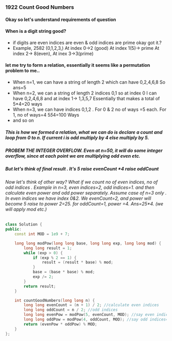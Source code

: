 ### 1922 Count Good Numbers
#### Okay so let's understand requirements of question
#### When is a digit string good?
- if digits are even indices are even & odd indices are prime okay got it.?
- Example, 2582 (0,1,2,3,) At index 0->2 (good) At index 1(5)-> prime At index 2-> 8(even), At inex 3->3(prime)

#### let me try to form a relation, essentially it seems like a permutation problem to me..
- When n=1, we can have a string of length 2 which can have 0,2,4,6,8 So ans=5
- When n=2, we can a string of length 2 indices 0,1 so at index 0 I can have 0,2,4,6,8 and at index 1-> 1,3,5,7 Essentially that makes a total of 5*4=20 ways
- When n=3, we can have indices 0,1,2 . For 0 & 2 no of ways =5 each. For 1, no of ways=4 5*5*4=100 Ways 
- and so on

##### This is how we formed a relation, what we can do is declare a count and loop from 0 to n. If current i is odd multiply by 4 else multiply by 5.
##### **PROBEM** THE INTEGER OVERFLOW. Even at n=50, it will do some integer overflow, since at each point we are multiplying odd even etc.
##### But let's think of final result . It's 5 raise evenCount *4 raise oddCount
###### Now let's think of other way? What if we count no of even indices, no of odd indices . Example in n=3, even indices=2, odd indices=1. and then calculate even power and odd power separately. Assume case of n=3 only . In even indices we have index 0&2. We evenCount=2, and power will become 5 raise to power 2=25. for oddCount=1, power =4. Ans=25*4. (we will apply mod etc.)
```cpp
class Solution {
public:
    const int MOD = 1e9 + 7;

    long long modPow(long long base, long long exp, long long mod) {
        long long result = 1;
        while (exp > 0) {
            if (exp % 2 == 1) {
                result = (result * base) % mod;
            }
            base = (base * base) % mod;
            exp /= 2;
        }
        return result;
    }

    int countGoodNumbers(long long n) {
        long long evenCount = (n + 1) / 2; //calculate even indices
        long long oddCount = n / 2; //odd indices
        long long evenPow = modPow(5, evenCount, MOD); //say even indices=2, it calculate 5 raise to power 2
        long long oddPow = modPow(4, oddCount, MOD); //say odd indices=1, it caculate 4 raise to power 1 then
        return (evenPow * oddPow) % MOD;
    }
};

```